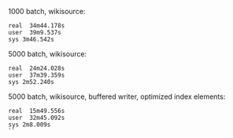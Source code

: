 1000 batch, wikisource:
```
real  34m44.178s
user  39m9.537s
sys 3m46.542s
```

5000 batch, wikisource:
```
real  24m24.028s
user  37m39.359s
sys 2m52.240s
```

5000 batch, wikisource, buffered writer, optimized index elements:
```
real  15m49.556s
user  32m45.092s
sys 2m8.009s
``
